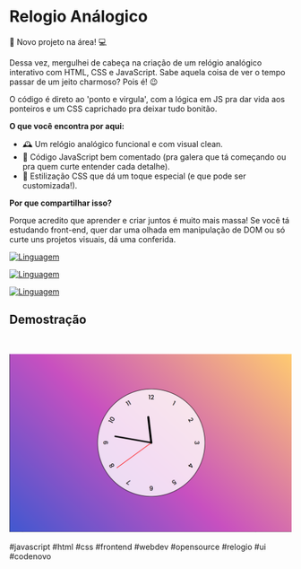 # Relogio Análogico

🚀 Novo projeto na área! 💻

Dessa vez, mergulhei de cabeça na criação de um relógio analógico interativo com HTML, CSS e JavaScript. Sabe aquela coisa de ver o tempo passar de um jeito charmoso? Pois é! 😉

O código é direto ao 'ponto e virgula', com a lógica em JS pra dar vida aos ponteiros e um CSS caprichado pra deixar tudo bonitão.

**O que você encontra por aqui:**

- 🕰️ Um relógio analógico funcional e com visual clean.
- 🌱 Código JavaScript bem comentado (pra galera que tá começando ou pra quem curte entender cada detalhe).
- 🎨 Estilização CSS que dá um toque especial (e que pode ser customizada!).

**Por que compartilhar isso?**

Porque acredito que aprender e criar juntos é muito mais massa! Se você tá estudando front-end, quer dar uma olhada em manipulação de DOM ou só curte uns projetos visuais, dá uma conferida.

[![Linguagem](https://img.shields.io/badge/JavaScript-F7DF1E?style=for-the-badge&logo=javascript&logoColor=black)](https://github.com/Martins-Guilherme/relogioAnalogico.git)

[![Linguagem](https://img.shields.io/badge/HTML5-E34F26?style=for-the-badge&logo=html5&logoColor=white)](https://github.com/Martins-Guilherme/relogioAnalogico.git)

[![Linguagem](https://img.shields.io/badge/CSS3-1572B6?style=for-the-badge&logo=css3&logoColor=white)](https://github.com/Martins-Guilherme/relogioAnalogico.git)

## Demostração

<br>

![Demostracao](https://github.com/Martins-Guilherme/relogioAnalogico/blob/main/img/Cortada.png)

#javascript #html #css #frontend #webdev #opensource #relogio #ui #codenovo
